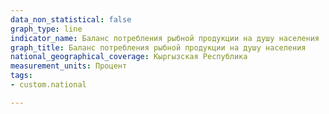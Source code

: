 ```yaml
---
data_non_statistical: false
graph_type: line
indicator_name: Баланс потребления рыбной продукции на душу населения
graph_title: Баланс потребления рыбной продукции на душу населения
national_geographical_coverage: Кыргызская Республика
measurement_units: Процент
tags:
- custom.national

---
```

